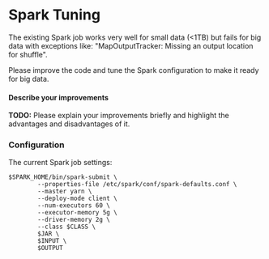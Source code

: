 # Spark Tuning

The existing Spark job works very well for small data (<1TB) but fails for big data with exceptions like: "MapOutputTracker: Missing an output location for shuffle". 

Please improve the code and tune the Spark configuration to make it ready for big data.

#### Describe your improvements

__TODO:__ Please explain your improvements briefly and highlight the advantages and disadvantages of it.

### Configuration

The current Spark job settings:

```
$SPARK_HOME/bin/spark-submit \
        --properties-file /etc/spark/conf/spark-defaults.conf \
        --master yarn \
        --deploy-mode client \
        --num-executors 60 \
        --executor-memory 5g \
        --driver-memory 2g \
        --class $CLASS \
        $JAR \
        $INPUT \
        $OUTPUT
```

